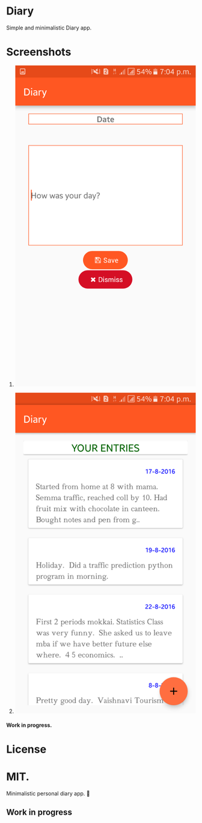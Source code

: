 # Diary

  Simple and minimalistic Diary app.

# Screenshots

1. ![add entry](https://raw.githubusercontent.com/v-adhithyan/Diary/master/screenshots/add-entry.png)

2. ![list entry](https://raw.githubusercontent.com/v-adhithyan/Diary/master/screenshots/list-entry.png)

#### Work in progress.

# License

  MIT.
=======
Minimalistic personal diary app. :orange_book:

## Work in progress
